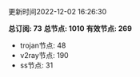 更新时间2022-12-02 16:26:30

**总订阅: 73**
**总节点: 1010**
**有效节点: 269**
- trojan节点: 48
- v2ray节点: 190
- ss节点: 31
